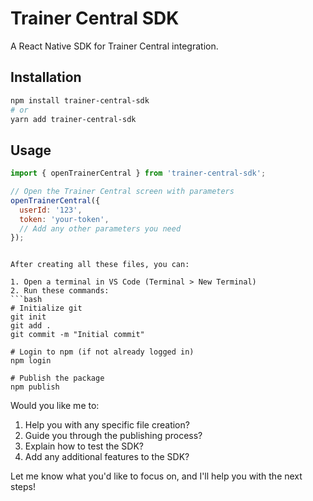 # Trainer Central SDK

A React Native SDK for Trainer Central integration.

## Installation

```bash
npm install trainer-central-sdk
# or
yarn add trainer-central-sdk
```

## Usage

```javascript
import { openTrainerCentral } from 'trainer-central-sdk';

// Open the Trainer Central screen with parameters
openTrainerCentral({
  userId: '123',
  token: 'your-token',
  // Add any other parameters you need
});
```
```

After creating all these files, you can:

1. Open a terminal in VS Code (Terminal > New Terminal)
2. Run these commands:
```bash
# Initialize git
git init
git add .
git commit -m "Initial commit"

# Login to npm (if not already logged in)
npm login

# Publish the package
npm publish
```

Would you like me to:
1. Help you with any specific file creation?
2. Guide you through the publishing process?
3. Explain how to test the SDK?
4. Add any additional features to the SDK?

Let me know what you'd like to focus on, and I'll help you with the next steps!